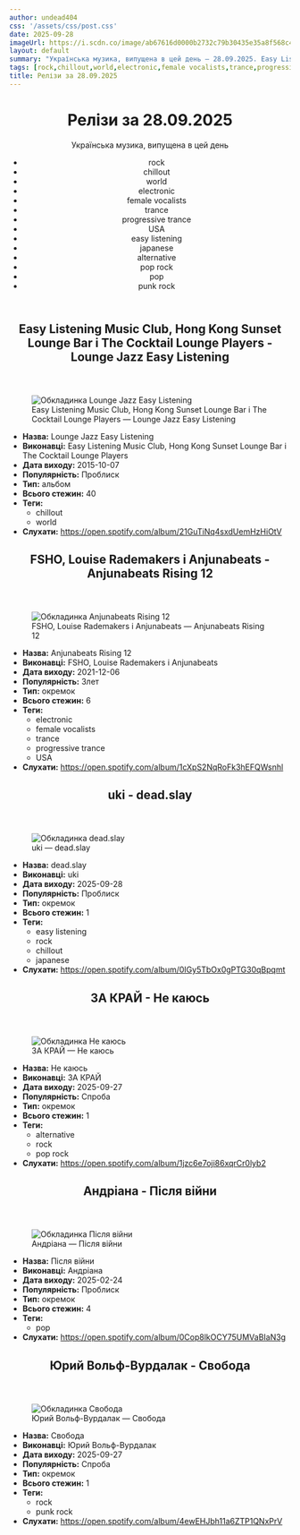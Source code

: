 ```yaml
---
author: undead404
css: '/assets/css/post.css'
date: 2025-09-28
imageUrl: https://i.scdn.co/image/ab67616d0000b2732c79b30435e35a8f568c47c9
layout: default
summary: "Українська музика, випущена в цей день – 28.09.2025. Easy Listening Music Club, Hong Kong Sunset Lounge Bar, The Cocktail Lounge Players, FSHO і Louise Rademakers"
tags: [rock,chillout,world,electronic,female vocalists,trance,progressive trance,USA,easy listening,japanese,alternative,pop rock,pop,punk rock]
title: Релізи за 28.09.2025
---
```


<main class="main-content">
  <header>
    <h1>Релізи за <time datetime="2025-09-28">28.09.2025</time></h1>
    <p class="summary">Українська музика, випущена в цей день</p>
      <ul class="tags">
          <li>rock</li>
          <li>chillout</li>
          <li>world</li>
          <li>electronic</li>
          <li>female vocalists</li>
          <li>trance</li>
          <li>progressive trance</li>
          <li>USA</li>
          <li>easy listening</li>
          <li>japanese</li>
          <li>alternative</li>
          <li>pop rock</li>
          <li>pop</li>
          <li>punk rock</li>
      </ul>
  </header>
  <section class="releases">
    <article class="release">
      <header>
        <h2>
          Easy Listening Music Club, Hong Kong Sunset Lounge Bar і The Cocktail Lounge Players - Lounge Jazz Easy Listening
        </h2>
      </header>
      <figure>
        <img src="https://i.scdn.co/image/ab67616d0000b2732c79b30435e35a8f568c47c9" alt="Обкладинка Lounge Jazz Easy Listening">
        <figcaption>Easy Listening Music Club, Hong Kong Sunset Lounge Bar і The Cocktail Lounge Players — Lounge Jazz Easy Listening</figcaption>
      </figure>
      <ul>
        <li><strong>Назва:</strong> Lounge Jazz Easy Listening</li>
        <li><strong>Виконавці:</strong> Easy Listening Music Club, Hong Kong Sunset Lounge Bar і The Cocktail Lounge Players</li>
        <li><strong>Дата виходу:</strong> 2015-10-07</li>
        <li><strong>Популярність:</strong> Проблиск</li>
        <li><strong>Тип:</strong> альбом</li>
        <li><strong>Всього стежин:</strong> 40</li>
            <li><strong>Теги:</strong>
            <ul class="tags">
                <li class="tag">chillout</li>
                <li class="tag">world</li>
            </ul>
            </li>
        <li><strong>Слухати:</strong> <a href="https://open.spotify.com/album/21GuTiNq4sxdUemHzHiOtV" target="_blank">https:&#x2F;&#x2F;open.spotify.com&#x2F;album&#x2F;21GuTiNq4sxdUemHzHiOtV</a></li>
      </ul>
    </article>
    <article class="release">
      <header>
        <h2>
          FSHO, Louise Rademakers і Anjunabeats - Anjunabeats Rising 12
        </h2>
      </header>
      <figure>
        <img src="https://i.scdn.co/image/ab67616d0000b2733503312baadac833279cb27f" alt="Обкладинка Anjunabeats Rising 12">
        <figcaption>FSHO, Louise Rademakers і Anjunabeats — Anjunabeats Rising 12</figcaption>
      </figure>
      <ul>
        <li><strong>Назва:</strong> Anjunabeats Rising 12</li>
        <li><strong>Виконавці:</strong> FSHO, Louise Rademakers і Anjunabeats</li>
        <li><strong>Дата виходу:</strong> 2021-12-06</li>
        <li><strong>Популярність:</strong> Злет</li>
        <li><strong>Тип:</strong> окремок</li>
        <li><strong>Всього стежин:</strong> 6</li>
            <li><strong>Теги:</strong>
            <ul class="tags">
                <li class="tag">electronic</li>
                <li class="tag">female vocalists</li>
                <li class="tag">trance</li>
                <li class="tag">progressive trance</li>
                <li class="tag">USA</li>
            </ul>
            </li>
        <li><strong>Слухати:</strong> <a href="https://open.spotify.com/album/1cXpS2NqRoFk3hEFQWsnhl" target="_blank">https:&#x2F;&#x2F;open.spotify.com&#x2F;album&#x2F;1cXpS2NqRoFk3hEFQWsnhl</a></li>
      </ul>
    </article>
    <article class="release">
      <header>
        <h2>
          uki - dead.slay
        </h2>
      </header>
      <figure>
        <img src="https://i.scdn.co/image/ab67616d0000b27332c06a6df871f20b906c636f" alt="Обкладинка dead.slay">
        <figcaption>uki — dead.slay</figcaption>
      </figure>
      <ul>
        <li><strong>Назва:</strong> dead.slay</li>
        <li><strong>Виконавці:</strong> uki</li>
        <li><strong>Дата виходу:</strong> 2025-09-28</li>
        <li><strong>Популярність:</strong> Проблиск</li>
        <li><strong>Тип:</strong> окремок</li>
        <li><strong>Всього стежин:</strong> 1</li>
            <li><strong>Теги:</strong>
            <ul class="tags">
                <li class="tag">easy listening</li>
                <li class="tag">rock</li>
                <li class="tag">chillout</li>
                <li class="tag">japanese</li>
            </ul>
            </li>
        <li><strong>Слухати:</strong> <a href="https://open.spotify.com/album/0IGy5TbOx0gPTG30qBpqmt" target="_blank">https:&#x2F;&#x2F;open.spotify.com&#x2F;album&#x2F;0IGy5TbOx0gPTG30qBpqmt</a></li>
      </ul>
    </article>
    <article class="release">
      <header>
        <h2>
          ЗА КРАЙ - Не каюсь
        </h2>
      </header>
      <figure>
        <img src="https://i.scdn.co/image/ab67616d0000b273417536c23f5f4e43ee8709d3" alt="Обкладинка Не каюсь">
        <figcaption>ЗА КРАЙ — Не каюсь</figcaption>
      </figure>
      <ul>
        <li><strong>Назва:</strong> Не каюсь</li>
        <li><strong>Виконавці:</strong> ЗА КРАЙ</li>
        <li><strong>Дата виходу:</strong> 2025-09-27</li>
        <li><strong>Популярність:</strong> Спроба</li>
        <li><strong>Тип:</strong> окремок</li>
        <li><strong>Всього стежин:</strong> 1</li>
            <li><strong>Теги:</strong>
            <ul class="tags">
                <li class="tag">alternative</li>
                <li class="tag">rock</li>
                <li class="tag">pop rock</li>
            </ul>
            </li>
        <li><strong>Слухати:</strong> <a href="https://open.spotify.com/album/1jzc6e7oji86xqrCr0lyb2" target="_blank">https:&#x2F;&#x2F;open.spotify.com&#x2F;album&#x2F;1jzc6e7oji86xqrCr0lyb2</a></li>
      </ul>
    </article>
    <article class="release">
      <header>
        <h2>
          Андріана - Після війни
        </h2>
      </header>
      <figure>
        <img src="https://i.scdn.co/image/ab67616d0000b2732ed220312249db2f0b0f15ec" alt="Обкладинка Після війни">
        <figcaption>Андріана — Після війни</figcaption>
      </figure>
      <ul>
        <li><strong>Назва:</strong> Після війни</li>
        <li><strong>Виконавці:</strong> Андріана</li>
        <li><strong>Дата виходу:</strong> 2025-02-24</li>
        <li><strong>Популярність:</strong> Проблиск</li>
        <li><strong>Тип:</strong> окремок</li>
        <li><strong>Всього стежин:</strong> 4</li>
            <li><strong>Теги:</strong>
            <ul class="tags">
                <li class="tag">pop</li>
            </ul>
            </li>
        <li><strong>Слухати:</strong> <a href="https://open.spotify.com/album/0Cop8lkOCY75UMVaBIaN3g" target="_blank">https:&#x2F;&#x2F;open.spotify.com&#x2F;album&#x2F;0Cop8lkOCY75UMVaBIaN3g</a></li>
      </ul>
    </article>
    <article class="release">
      <header>
        <h2>
          Юрий Вольф-Вурдалак - Свобода
        </h2>
      </header>
      <figure>
        <img src="https://i.scdn.co/image/ab67616d0000b273d48050d90afecc0911e134e9" alt="Обкладинка Свобода">
        <figcaption>Юрий Вольф-Вурдалак — Свобода</figcaption>
      </figure>
      <ul>
        <li><strong>Назва:</strong> Свобода</li>
        <li><strong>Виконавці:</strong> Юрий Вольф-Вурдалак</li>
        <li><strong>Дата виходу:</strong> 2025-09-27</li>
        <li><strong>Популярність:</strong> Спроба</li>
        <li><strong>Тип:</strong> окремок</li>
        <li><strong>Всього стежин:</strong> 1</li>
            <li><strong>Теги:</strong>
            <ul class="tags">
                <li class="tag">rock</li>
                <li class="tag">punk rock</li>
            </ul>
            </li>
        <li><strong>Слухати:</strong> <a href="https://open.spotify.com/album/4ewEHJbh11a6ZTP1QNxPrV" target="_blank">https:&#x2F;&#x2F;open.spotify.com&#x2F;album&#x2F;4ewEHJbh11a6ZTP1QNxPrV</a></li>
      </ul>
    </article>
  </section>
</main>